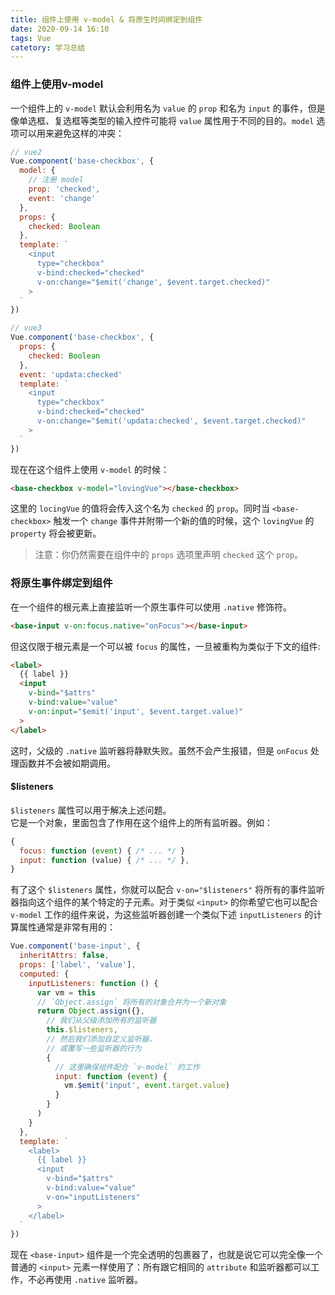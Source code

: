 ```yaml
---
title: 组件上使用 v-model & 将原生时间绑定到组件
date: 2020-09-14 16:10
tags: Vue
catetory: 学习总结
---
```


### 组件上使用v-model
一个组件上的 `v-model` 默认会利用名为 `value` 的 `prop` 和名为 `input` 的事件，但是像单选框、复选框等类型的输入控件可能将 `value` 属性用于不同的目的。`model` 选项可以用来避免这样的冲突：

```javascript
// vue2
Vue.component('base-checkbox', {
  model: {
    // 注册 model
    prop: 'checked',
    event: 'change'
  },
  props: {
    checked: Boolean
  },
  template: `
    <input
      type="checkbox"
      v-bind:checked="checked"
      v-on:change="$emit('change', $event.target.checked)"
    >
  `
})

// vue3
Vue.component('base-checkbox', {
  props: {
    checked: Boolean
  },
  event: 'updata:checked'
  template: `
    <input
      type="checkbox"
      v-bind:checked="checked"
      v-on:change="$emit('updata:checked', $event.target.checked)"
    >
  `
})
```

现在在这个组件上使用 `v-model` 的时候：

```html
<base-checkbox v-model="lovingVue"></base-checkbox>
```

这里的 `locingVue` 的值将会传入这个名为 `checked` 的 `prop`。同时当 `<base-checkbox>` 触发一个 `change` 事件并附带一个新的值的时候，这个 `lovingVue` 的 `property` 将会被更新。
> 注意：你仍然需要在组件中的 `props` 选项里声明 `checked` 这个 `prop`。

### 将原生事件绑定到组件
在一个组件的根元素上直接监听一个原生事件可以使用 `.native` 修饰符。

```html
<base-input v-on:focus.native="onFocus"></base-input>
```

但这仅限于根元素是一个可以被 `focus` 的属性，一旦被重构为类似于下文的组件:

```html
<label>
  {{ label }}
  <input
    v-bind="$attrs"
    v-bind:value="value"
    v-on:input="$emit('input', $event.target.value)"
  >
</label>
```

这时，父级的 `.native` 监听器将静默失败。虽然不会产生报错，但是 `onFocus` 处理函数并不会被如期调用。

#### $listeners
`$listeners` 属性可以用于解决上述问题。<br>
它是一个对象，里面包含了作用在这个组件上的所有监听器。例如：

```javascript
{
  focus: function (event) { /* ... */ }
  input: function (value) { /* ... */ },
}
```

有了这个 `$listeners` 属性，你就可以配合 `v-on="$listeners"` 将所有的事件监听器指向这个组件的某个特定的子元素。对于类似 `<input>` 的你希望它也可以配合 `v-model` 工作的组件来说，为这些监听器创建一个类似下述 `inputListeners` 的计算属性通常是非常有用的：

```javascript
Vue.component('base-input', {
  inheritAttrs: false,
  props: ['label', 'value'],
  computed: {
    inputListeners: function () {
      var vm = this
      // `Object.assign` 将所有的对象合并为一个新对象
      return Object.assign({},
        // 我们从父级添加所有的监听器
        this.$listeners,
        // 然后我们添加自定义监听器，
        // 或覆写一些监听器的行为
        {
          // 这里确保组件配合 `v-model` 的工作
          input: function (event) {
            vm.$emit('input', event.target.value)
          }
        }
      )
    }
  },
  template: `
    <label>
      {{ label }}
      <input
        v-bind="$attrs"
        v-bind:value="value"
        v-on="inputListeners"
      >
    </label>
  `
})
```

现在 `<base-input>` 组件是一个完全透明的包裹器了，也就是说它可以完全像一个普通的 `<input>` 元素一样使用了：所有跟它相同的 `attribute` 和监听器都可以工作，不必再使用 `.native` 监听器。